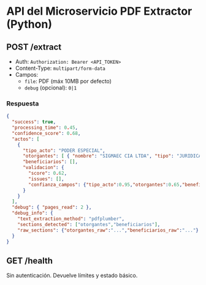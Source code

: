 # API del Microservicio PDF Extractor (Python)

## POST /extract

- Auth: `Authorization: Bearer <API_TOKEN>`
- Content-Type: `multipart/form-data`
- Campos:
  - `file`: PDF (máx 10MB por defecto)
  - `debug` (opcional): `0|1`

### Respuesta

```json
{
  "success": true,
  "processing_time": 0.45,
  "confidence_score": 0.68,
  "actos": [
    {
      "tipo_acto": "PODER ESPECIAL",
      "otorgantes": [ { "nombre": "SIGMAEC CIA LTDA", "tipo": "JURIDICA" } ],
      "beneficiarios": [],
      "validacion": {
        "score": 0.62,
        "issues": [],
        "confianza_campos": {"tipo_acto":0.95,"otorgantes":0.65,"beneficiarios":0.10,"notario":0,"fecha":0}
      }
    }
  ],
  "debug": { "pages_read": 2 },
  "debug_info": {
    "text_extraction_method": "pdfplumber",
    "sections_detected": ["otorgantes","beneficiarios"],
    "raw_sections": {"otorgantes_raw":"...","beneficiarios_raw":"..."}
  }
}
```

## GET /health

Sin autenticación. Devuelve límites y estado básico.
